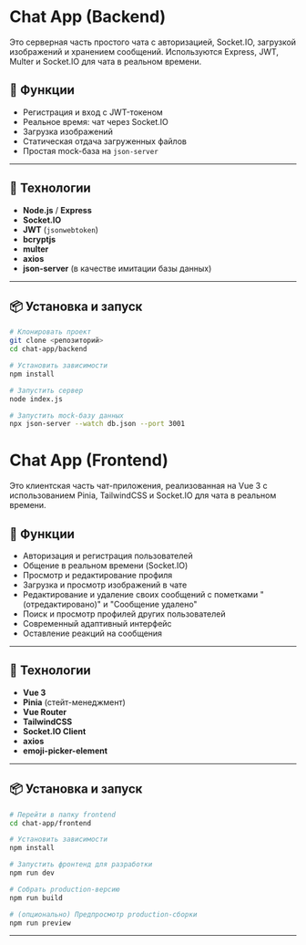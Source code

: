 # Chat App (Backend)

Это серверная часть простого чата с авторизацией, Socket.IO, загрузкой изображений и хранением сообщений. Используются Express, JWT, Multer и Socket.IO для чата в реальном времени.

## 🚀 Функции
- Регистрация и вход с JWT-токеном
- Реальное время: чат через Socket.IO
- Загрузка изображений
- Статическая отдача загруженных файлов
- Простая mock-база на `json-server`

---

## 🧠 Технологии
- **Node.js** / **Express**
- **Socket.IO**
- **JWT** (`jsonwebtoken`)
- **bcryptjs**
- **multer**
- **axios**
- **json-server** (в качестве имитации базы данных)

---

## 📦 Установка и запуск

```bash
# Клонировать проект
git clone <репозиторий>
cd chat-app/backend

# Установить зависимости
npm install

# Запустить сервер
node index.js

# Запустить mock-базу данных
npx json-server --watch db.json --port 3001
```


# Chat App (Frontend)

Это клиентская часть чат-приложения, реализованная на Vue 3 с использованием Pinia, TailwindCSS и Socket.IO для чата в реальном времени.

## 🚀 Функции
- Авторизация и регистрация пользователей
- Общение в реальном времени (Socket.IO)
- Просмотр и редактирование профиля
- Загрузка и просмотр изображений в чате
- Редактирование и удаление своих сообщений с пометками "(отредактировано)" и "Сообщение удалено"
- Поиск и просмотр профилей других пользователей
- Современный адаптивный интерфейс
- Оставление реакций на сообщения

---

## 🧠 Технологии
- **Vue 3**
- **Pinia** (стейт-менеджмент)
- **Vue Router**
- **TailwindCSS**
- **Socket.IO Client**
- **axios**
- **emoji-picker-element**

---

## 📦 Установка и запуск

```bash
# Перейти в папку frontend
cd chat-app/frontend

# Установить зависимости
npm install

# Запустить фронтенд для разработки
npm run dev

# Собрать production-версию
npm run build

# (опционально) Предпросмотр production-сборки
npm run preview
```

---
